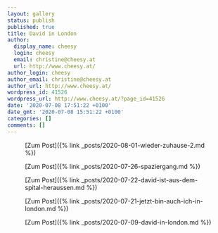 ```yaml
---
layout: gallery
status: publish
published: true
title: David in London
author:
  display_name: cheesy
  login: cheesy
  email: christine@cheesy.at
  url: http://www.cheesy.at/
author_login: cheesy
author_email: christine@cheesy.at
author_url: http://www.cheesy.at/
wordpress_id: 41526
wordpress_url: http://www.cheesy.at/?page_id=41526
date: '2020-07-08 17:51:22 +0100'
date_gmt: '2020-07-08 15:51:22 +0100'
categories: []
comments: []
---
```

<!-- wp:core-embed/wordpress {"url":"http://www.cheesy.at/2020/08/wieder-zuhause-2/","type":"rich","providerNameSlug":"cheesy-at","className":""} -->
<figure class="wp-block-embed-wordpress wp-block-embed is-type-rich is-provider-cheesy-at">
<div class="wp-block-embed__wrapper">
[Zum Post]({% link _posts/2020-08-01-wieder-zuhause-2.md %})
</div>
</figure>
<!-- /wp:core-embed/wordpress -->
<!-- wp:core-embed/wordpress {"url":"http://www.cheesy.at/2020/07/spaziergang/","type":"rich","providerNameSlug":"cheesy-at","className":""} -->
<figure class="wp-block-embed-wordpress wp-block-embed is-type-rich is-provider-cheesy-at">
<div class="wp-block-embed__wrapper">
[Zum Post]({% link _posts/2020-07-26-spaziergang.md %})
</div>
</figure>
<!-- /wp:core-embed/wordpress -->
<!-- wp:core-embed/wordpress {"url":"http://www.cheesy.at/2020/07/david-ist-aus-dem-spital-heraussen/","type":"rich","providerNameSlug":"cheesy-at","className":""} -->
<figure class="wp-block-embed-wordpress wp-block-embed is-type-rich is-provider-cheesy-at">
<div class="wp-block-embed__wrapper">
[Zum Post]({% link _posts/2020-07-22-david-ist-aus-dem-spital-heraussen.md %})
</div>
</figure>
<!-- /wp:core-embed/wordpress -->
<!-- wp:core-embed/wordpress {"url":"http://www.cheesy.at/2020/07/jetzt-bin-auch-ich-in-london/","type":"rich","providerNameSlug":"cheesy-at","className":""} -->
<figure class="wp-block-embed-wordpress wp-block-embed is-type-rich is-provider-cheesy-at">
<div class="wp-block-embed__wrapper">
[Zum Post]({% link _posts/2020-07-21-jetzt-bin-auch-ich-in-london.md %})
</div>
</figure>
<!-- /wp:core-embed/wordpress -->
<!-- wp:core-embed/wordpress {"url":"http://www.cheesy.at/2020/07/david-in-london/","type":"rich","providerNameSlug":"cheesy-at","className":""} -->
<figure class="wp-block-embed-wordpress wp-block-embed is-type-rich is-provider-cheesy-at">
<div class="wp-block-embed__wrapper">
[Zum Post]({% link _posts/2020-07-09-david-in-london.md %})
</div>
</figure>
<!-- /wp:core-embed/wordpress -->
<!-- wp:paragraph --><!-- /wp:paragraph -->
